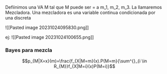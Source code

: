 Defiinimos una VA M tal que M puede ser = a m_1, m_2, m_3. La llamaremos Mezcladora. Una mezcladora es una variable continua condicionada por una discreta

![[Pasted image 20231024095830.png]]

ej: 
![[Pasted image 20231024100655.png]]
### Bayes para mezcla
$$p_{M|X=x}(m)=\frac{f_{X|M=m}(x).P(M=m}{\sum^{}_{i \in R_{M}}f_{X|M=i}(x)P(M=i)}$$
